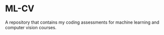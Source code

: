 # ML-CV
A repository that contains my coding assessments for machine learning and computer vision courses.
